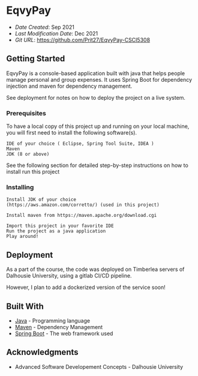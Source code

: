 # EqvyPay

* *Date Created*: Sep 2021
* *Last Modification Date*: Dec 2021
* *Git URL*: <https://github.com/Prit27/EqvyPay-CSCI5308>

## Getting Started

EqvyPay is a console-based application built with java that helps people manage personal and group expenses. It uses Spring Boot for dependency injection and maven for dependency management.

See deployment for notes on how to deploy the project on a live system.

### Prerequisites

To have a local copy of this project up and running on your local machine, you will first need to install the following software(s).

```
IDE of your choice ( Eclipse, Spring Tool Suite, IDEA )
Maven
JDK (8 or above)
```

See the following section for detailed step-by-step instructions on how to install run this project

### Installing

```
Install JDK of your choice 
(https://aws.amazon.com/corretto/) (used in this project)

Install maven from https://maven.apache.org/download.cgi

Import this project in your favorite IDE
Run the project as a java application
Play around!
```
## Deployment
As a part of the course, the code was deployed on Timberlea servers of Dalhousie University, using a gitlab CI/CD pipeline.

However, I plan to add a dockerized version of the service soon!

## Built With

* [Java](https://aws.amazon.com/corretto/) - Programming language
* [Maven](https://maven.apache.org/) - Dependency Management
* [Spring Boot](https://spring.io/projects/spring-boot) - The web framework used

## Acknowledgments

* Advanced Software Developement Concepts - Dalhousie University
